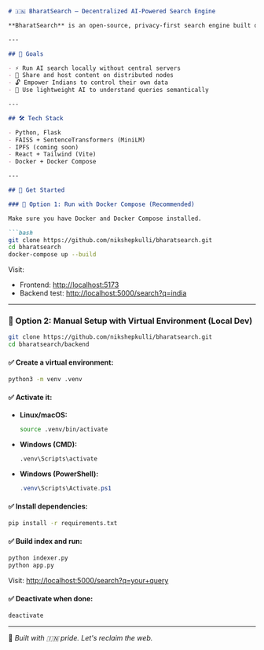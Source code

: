 ````markdown
# 🇮🇳 BharatSearch — Decentralized AI-Powered Search Engine

**BharatSearch** is an open-source, privacy-first search engine built on peer-to-peer infrastructure using local machines like Raspberry Pi, laptops, and desktops. Powered by AI (FAISS + Transformers), this is India's open answer to global search monopolies.

---

## 🌟 Goals

- ⚡ Run AI search locally without central servers
- 📡 Share and host content on distributed nodes
- 🔓 Empower Indians to control their own data
- 🧠 Use lightweight AI to understand queries semantically

---

## 🛠 Tech Stack

- Python, Flask
- FAISS + SentenceTransformers (MiniLM)
- IPFS (coming soon)
- React + Tailwind (Vite)
- Docker + Docker Compose

---

## 🚀 Get Started

### 🔧 Option 1: Run with Docker Compose (Recommended)

Make sure you have Docker and Docker Compose installed.

```bash
git clone https://github.com/nikshepkulli/bharatsearch.git
cd bharatsearch
docker-compose up --build
````

Visit:

* Frontend: [http://localhost:5173](http://localhost:5173)
* Backend test: [http://localhost:5000/search?q=india](http://localhost:5000/search?q=india)

---

### 🧪 Option 2: Manual Setup with Virtual Environment (Local Dev)

```bash
git clone https://github.com/nikshepkulli/bharatsearch.git
cd bharatsearch/backend
```

#### ✅ Create a virtual environment:

```bash
python3 -m venv .venv
```

#### ✅ Activate it:

* **Linux/macOS:**

  ```bash
  source .venv/bin/activate
  ```

* **Windows (CMD):**

  ```cmd
  .venv\Scripts\activate
  ```

* **Windows (PowerShell):**

  ```powershell
  .venv\Scripts\Activate.ps1
  ```

#### ✅ Install dependencies:

```bash
pip install -r requirements.txt
```

#### ✅ Build index and run:

```bash
python indexer.py
python app.py
```

Visit: [http://localhost:5000/search?q=your+query](http://localhost:5000/search?q=your+query)

#### ✅ Deactivate when done:

```bash
deactivate
```

---

🚩 *Built with 🇮🇳 pride. Let's reclaim the web.*

```